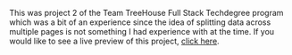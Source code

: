 This was project 2 of the Team TreeHouse Full Stack Techdegree program which was a bit of an experience since the idea of splitting data across multiple pages is not something I had experience with at the time.
If you would like to see a live preview of this project, [click here](https://darkphoenixninja92.github.io/TeamTreeHouse-FullStack-Unit-02-Pagination).

